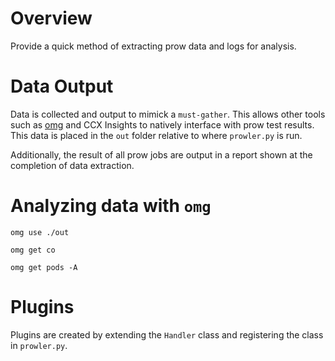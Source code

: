 # Overview

Provide a quick method of extracting prow data and logs for analysis.

# Data Output

Data is collected and output to mimick a `must-gather`.  This allows other tools such as [omg](https://github.com/kxr/o-must-gather/) and CCX Insights to natively interface with prow test results.  This data is placed in the `out` folder relative to where `prowler.py` is run.

Additionally, the result of all prow jobs are output in a report shown at the completion of data extraction.

# Analyzing data with `omg`

~~~
omg use ./out

omg get co

omg get pods -A
~~~

# Plugins

Plugins are created by extending the `Handler` class and registering the class in `prowler.py`.